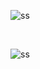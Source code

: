 ![ss](https://github.com/gryhkn/YoutubeVideoSummarizer/blob/master/ss.png)

<br>

![ss](https://github.com/gryhkn/YoutubeVideoSummarizer/blob/master/output.png)

